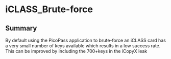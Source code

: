 # iCLASS_Brute-force
## Summary ##
By default using the PicoPass application to brute-force an iCLASS card has a very small number of keys available which results in a low success rate. This can be improved by including the 700+keys in the iCopyX leak
